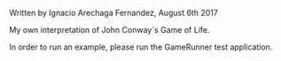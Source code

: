 Written by Ignacio Arechaga Fernandez, August 6th 2017

My own interpretation of John Conway´s Game of Life.

In order to run an example, please run the GameRunner test application.
